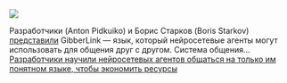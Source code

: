 <!--2025-02-25 12:49:09-->
<div class="yb">
  <div class="rss smaller1 habr"><img src="https://habrastorage.org/getpro/habr/upload_files/ed5/4b0/b8a/ed54b0b8ab1123605151e85be180fff7.jpeg" /><p>Разработчики (Anton Pidkuiko) и Борис Старков (Boris Starkov) <a href="https://youtu.be/EtNagNezo8w" rel="noopener noreferrer nofollow">представили</a> GibberLink — язык, который нейросетевые агенты могут использовать для общения друг с другом. Система общения... <br><a class="light" href="https://habr.com/ru/news/885684/?utm_source=habrahabr&utm_medium=rss&utm_campaign=885684">Разработчики научили нейросетевых агентов общаться на только им понятном языке, чтобы экономить ресурсы</a></div>
</div>
